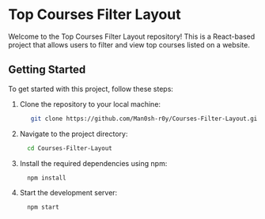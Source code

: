# Top Courses Filter Layout

Welcome to the Top Courses Filter Layout repository! This is a React-based project that allows users to filter and view top courses listed on a website.

## Getting Started

To get started with this project, follow these steps:

1. Clone the repository to your local machine:
    ```bash
       git clone https://github.com/Man0sh-r0y/Courses-Filter-Layout.git
     ```
     
1. Navigate to the project directory:
    ```bash
      cd Courses-Filter-Layout
    ```
    
1. Install the required dependencies using npm:
     ```bash
       npm install
     ```
     
1. Start the development server:
     ```bash
       npm start
     ```
